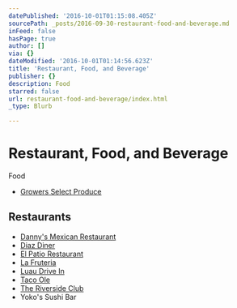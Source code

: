 ```yaml
---
datePublished: '2016-10-01T01:15:08.405Z'
sourcePath: _posts/2016-09-30-restaurant-food-and-beverage.md
inFeed: false
hasPage: true
author: []
via: {}
dateModified: '2016-10-01T01:14:56.623Z'
title: 'Restaurant, Food, and Beverage'
publisher: {}
description: Food
starred: false
url: restaurant-food-and-beverage/index.html
_type: Blurb

---
```

# Restaurant, Food, and Beverage

Food

* [Growers Select Produce][0]

## Restaurants

* [Danny's Mexican Restaurant][1]
* [Diaz Diner][2]
* [El Patio Restaurant][3]
* [La Fruteria][4]
* [Luau Drive In][5]
* [Taco Ole][6]
* [The Riverside Club][7]
* Yoko's Sushi Bar 

[0]: http://directory.missionchamber.com/listing/growers-select-produce-inc/ "Growers Select Produce"
[1]: https://www.facebook.com/Dannys-Mexican-Restaurant-126251037393158/ "Danny's Mexican Restaurant - Facebook"
[2]: https://www.facebook.com/DiazDiner/ "Diaz Diner on Facebook"
[3]: https://www.facebook.com/pages/El-Patio-Restaurant/117363861616716 "El Patio Restaurant - Facebook"
[4]: https://www.facebook.com/La-Fruteria-100415396723373/ "La Fruteria"
[5]: https://www.facebook.com/pages/Luau-Drive-Inn/116287918400110 "Luau Drive In Restaurant"
[6]: http://mytacoole.com/ "Taco Ole"
[7]: http://www.ontheriver.net/ "The Riverside Club"